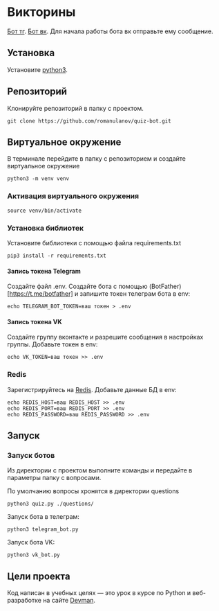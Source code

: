 # Викторины

[Бот тг](https://t.me/agihaerbasddcrvbasbot). [Бот вк](https://vk.com/club224989418).
Для начала работы бота вк отправьте ему сообщение.

## Установка 

Установите [python3](https://realpython.com/installing-python/).

## Репозиторий

Клонируйте репозиторий в папку с проектом. 
```bush 
git clone https://github.com/romanulanov/quiz-bot.git
```

## Виртуальное окружение

В терминале перейдите в папку с репозиторием и создайте виртуальное окружение
```bush 
python3 -m venv venv
```

### Активация виртуального окружения 

```bush
source venv/bin/activate
```

### Установка библиотек

Установите библиотеки с помощью файла requirements.txt
```bush 
pip3 install -r requirements.txt
```

#### Запись токена Telegram

Создайте файл .env. Создайте бота с помощью (BotFather)[https://t.me/botfather] и запишите токен телеграм бота в env:
```bush
echo TELEGRAM_BOT_TOKEN=ваш токен > .env
```

#### Запись токена VK

Создайте группу вконтакте и разрешите сообщения в настройках группы. Добавьте токен в env:
```bush
echo VK_TOKEN=ваш токен >> .env
```

### Redis

Зарегистрируйтесь на [Redis](https://redis.com/). Добавьте данные БД в env:

```bush
echo REDIS_HOST=ваш REDIS_HOST >> .env
echo REDIS_PORT=ваш REDIS_PORT >> .env
echo REDIS_PASSWORD=ваш REDIS_PASSWORD >> .env
```

## Запуск

### Запуск ботов
Из директории с проектом выполните команды и передайте в параметры папку с вопросами.

По умолчанию вопросы хронятся в директории questions
```bush
python3 quiz.py ./questions/ 
```

Запуск бота в телеграм:
```bush
python3 telegram_bot.py
```

Запуск бота VK:
```bush
python3 vk_bot.py
```

## Цели проекта

Код написан в учебных целях — это урок в курсе по Python и веб-разработке на сайте [Devman](https://dvmn.org).
